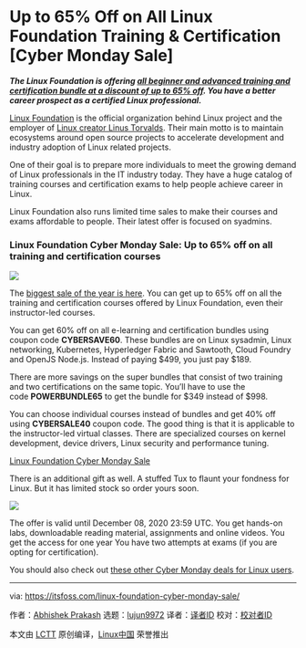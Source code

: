 [#]: collector: (lujun9972)
[#]: translator: ( )
[#]: reviewer: ( )
[#]: publisher: ( )
[#]: url: ( )
[#]: subject: (Up to 65% Off on All Linux Foundation Training & Certification [Cyber Monday Sale])
[#]: via: (https://itsfoss.com/linux-foundation-cyber-monday-sale/)
[#]: author: (Abhishek Prakash https://itsfoss.com/author/abhishek/)

Up to 65% Off on All Linux Foundation Training & Certification [Cyber Monday Sale]
======

_**The Linux Foundation is offering [all beginner and advanced training and certification bundle at a discount of up to 65% off][1]. You have a better career prospect as a certified Linux professional.**_

[Linux Foundation][2] is the official organization behind Linux project and the employer of [Linux creator Linus Torvalds][3]. Their main motto is to maintain ecosystems around open source projects to accelerate development and industry adoption of Linux related projects.

One of their goal is to prepare more individuals to meet the growing demand of Linux professionals in the IT industry today. They have a huge catalog of training courses and certification exams to help people achieve career in Linux.

Linux Foundation also runs limited time sales to make their courses and exams affordable to people. Their latest offer is focused on syadmins.

### Linux Foundation Cyber Monday Sale: Up to 65% off on all training and certification courses

![][4]

The [biggest sale of the year is here][1]. You can get up to 65% off on all the training and certification courses offered by Linux Foundation, even their instructor-led courses.

You can get 60% off on all e-learning and certification bundles using coupon code **CYBERSAVE60**. These bundles are on Linux sysadmin, Linux networking, Kubernetes, Hyperledger Fabric and Sawtooth, Cloud Foundry and OpenJS Node.js. Instead of paying $499, you just pay $189.

There are more savings on the super bundles that consist of two training and two certifications on the same topic. You’ll have to use the code **POWERBUNDLE65** to get the bundle for $349 instead of $998.

You can choose individual courses instead of bundles and get 40% off using **CYBERSALE40** coupon code. The good thing is that it is applicable to the instructor-led virtual classes. There are specialized courses on kernel development, device drivers, Linux security and performance tuning.

[Linux Foundation Cyber Monday Sale][1]

There is an additional gift as well. A stuffed Tux to flaunt your fondness for Linux. But it has limited stock so order yours soon.

![][5]

The offer is valid until December 08, 2020 23:59 UTC. You get hands-on labs, downloadable reading material, assignments and online videos. You get the access for one year You have two attempts at exams (if you are opting for certification).

You should also check out [these other Cyber Monday deals for Linux users][6].

--------------------------------------------------------------------------------

via: https://itsfoss.com/linux-foundation-cyber-monday-sale/

作者：[Abhishek Prakash][a]
选题：[lujun9972][b]
译者：[译者ID](https://github.com/译者ID)
校对：[校对者ID](https://github.com/校对者ID)

本文由 [LCTT](https://github.com/LCTT/TranslateProject) 原创编译，[Linux中国](https://linux.cn/) 荣誉推出

[a]: https://itsfoss.com/author/abhishek/
[b]: https://github.com/lujun9972
[1]: https://shrsl.com/2negc
[2]: https://shareasale.com/r.cfm?b=734319&u=747593&m=59485&urllink=training%2Elinuxfoundation%2Eorg%2F&afftrack=
[3]: https://itsfoss.com/linus-torvalds-facts/
[4]: https://i0.wp.com/itsfoss.com/wp-content/uploads/2017/11/linuxfoundation-cybermonday-deal.jpg?resize=800%2C400&ssl=1
[5]: https://i2.wp.com/itsfoss.com/wp-content/uploads/2020/11/lf-cyber-monday.jpg?resize=798%2C400&ssl=1
[6]: https://itsfoss.com/black-friday-linux/
